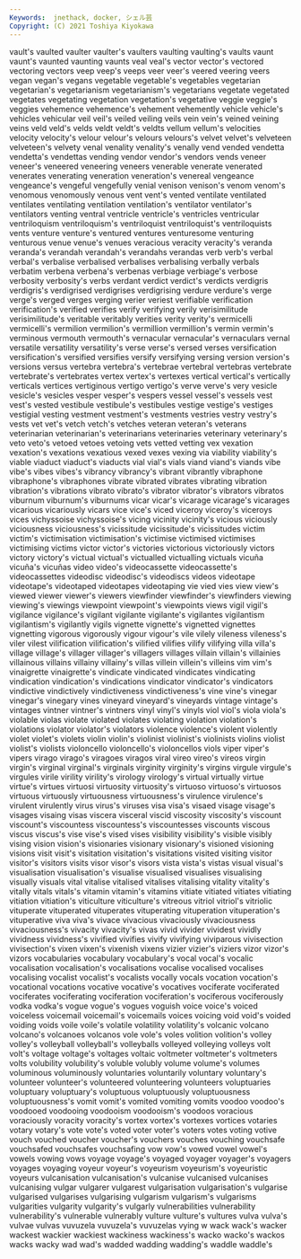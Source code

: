 ```yaml
---
Keywords:  jnethack, docker, シェル芸
Copyright: (C) 2021 Toshiya Kiyokawa
---
```

vault's vaulted vaulter vaulter's vaulters vaulting vaulting's vaults
vaunt vaunt's vaunted vaunting vaunts veal veal's vector vector's vectored
vectoring vectors veep veep's veeps veer veer's veered veering veers
vegan vegan's vegans vegetable vegetable's vegetables vegetarian vegetarian's vegetarianism vegetarianism's
vegetarians vegetate vegetated vegetates vegetating vegetation vegetation's vegetative veggie veggie's
veggies vehemence vehemence's vehement vehemently vehicle vehicle's vehicles vehicular veil
veil's veiled veiling veils vein vein's veined veining veins veld
veld's velds veldt veldt's veldts vellum vellum's velocities velocity velocity's
velour velour's velours velours's velvet velvet's velveteen velveteen's velvety venal
venality venality's venally vend vended vendetta vendetta's vendettas vending vendor
vendor's vendors vends veneer veneer's veneered veneering veneers venerable venerate
venerated venerates venerating veneration veneration's venereal vengeance vengeance's vengeful vengefully
venial venison venison's venom venom's venomous venomously venous vent vent's
vented ventilate ventilated ventilates ventilating ventilation ventilation's ventilator ventilator's ventilators
venting ventral ventricle ventricle's ventricles ventricular ventriloquism ventriloquism's ventriloquist ventriloquist's
ventriloquists vents venture venture's ventured ventures venturesome venturing venturous venue
venue's venues veracious veracity veracity's veranda veranda's verandah verandah's verandahs
verandas verb verb's verbal verbal's verbalise verbalised verbalises verbalising verbally
verbals verbatim verbena verbena's verbenas verbiage verbiage's verbose verbosity verbosity's
verbs verdant verdict verdict's verdicts verdigris verdigris's verdigrised verdigrises verdigrising
verdure verdure's verge verge's verged verges verging verier veriest verifiable
verification verification's verified verifies verify verifying verily verisimilitude verisimilitude's veritable
veritably verities verity verity's vermicelli vermicelli's vermilion vermilion's vermillion vermillion's
vermin vermin's verminous vermouth vermouth's vernacular vernacular's vernaculars vernal versatile
versatility versatility's verse verse's versed verses versification versification's versified versifies
versify versifying versing version version's versions versus vertebra vertebra's vertebrae
vertebral vertebras vertebrate vertebrate's vertebrates vertex vertex's vertexes vertical vertical's
vertically verticals vertices vertiginous vertigo vertigo's verve verve's very vesicle
vesicle's vesicles vesper vesper's vespers vessel vessel's vessels vest vest's
vested vestibule vestibule's vestibules vestige vestige's vestiges vestigial vesting vestment
vestment's vestments vestries vestry vestry's vests vet vet's vetch vetch's
vetches veteran veteran's veterans veterinarian veterinarian's veterinarians veterinaries veterinary veterinary's
veto veto's vetoed vetoes vetoing vets vetted vetting vex vexation
vexation's vexations vexatious vexed vexes vexing via viability viability's viable
viaduct viaduct's viaducts vial vial's vials viand viand's viands vibe
vibe's vibes vibes's vibrancy vibrancy's vibrant vibrantly vibraphone vibraphone's vibraphones
vibrate vibrated vibrates vibrating vibration vibration's vibrations vibrato vibrato's vibrator
vibrator's vibrators vibratos viburnum viburnum's viburnums vicar vicar's vicarage vicarage's
vicarages vicarious vicariously vicars vice vice's viced viceroy viceroy's viceroys
vices vichyssoise vichyssoise's vicing vicinity vicinity's vicious viciously viciousness viciousness's
vicissitude vicissitude's vicissitudes victim victim's victimisation victimisation's victimise victimised victimises
victimising victims victor victor's victories victorious victoriously victors victory victory's
victual victual's victualled victualling victuals vicuña vicuña's vicuñas video video's
videocassette videocassette's videocassettes videodisc videodisc's videodiscs videos videotape videotape's videotaped
videotapes videotaping vie vied vies view view's viewed viewer viewer's
viewers viewfinder viewfinder's viewfinders viewing viewing's viewings viewpoint viewpoint's viewpoints
views vigil vigil's vigilance vigilance's vigilant vigilante vigilante's vigilantes vigilantism
vigilantism's vigilantly vigils vignette vignette's vignetted vignettes vignetting vigorous vigorously
vigour vigour's vile vilely vileness vileness's viler vilest vilification vilification's
vilified vilifies vilify vilifying villa villa's village village's villager villager's
villagers villages villain villain's villainies villainous villains villainy villainy's villas
villein villein's villeins vim vim's vinaigrette vinaigrette's vindicate vindicated vindicates
vindicating vindication vindication's vindications vindicator vindicator's vindicators vindictive vindictively vindictiveness
vindictiveness's vine vine's vinegar vinegar's vinegary vines vineyard vineyard's vineyards
vintage vintage's vintages vintner vintner's vintners vinyl vinyl's vinyls viol
viol's viola viola's violable violas violate violated violates violating violation
violation's violations violator violator's violators violence violence's violent violently violet
violet's violets violin violin's violinist violinist's violinists violins violist violist's
violists violoncello violoncello's violoncellos viols viper viper's vipers virago virago's
viragoes viragos viral vireo vireo's vireos virgin virgin's virginal virginal's
virginals virginity virginity's virgins virgule virgule's virgules virile virility virility's
virology virology's virtual virtually virtue virtue's virtues virtuosi virtuosity virtuosity's
virtuoso virtuoso's virtuosos virtuous virtuously virtuousness virtuousness's virulence virulence's virulent
virulently virus virus's viruses visa visa's visaed visage visage's visages
visaing visas viscera visceral viscid viscosity viscosity's viscount viscount's viscountess
viscountess's viscountesses viscounts viscous viscus viscus's vise vise's vised vises
visibility visibility's visible visibly vising vision vision's visionaries visionary visionary's
visioned visioning visions visit visit's visitation visitation's visitations visited visiting
visitor visitor's visitors visits visor visor's visors vista vista's vistas
visual visual's visualisation visualisation's visualise visualised visualises visualising visually visuals
vital vitalise vitalised vitalises vitalising vitality vitality's vitally vitals vitals's
vitamin vitamin's vitamins vitiate vitiated vitiates vitiating vitiation vitiation's viticulture
viticulture's vitreous vitriol vitriol's vitriolic vituperate vituperated vituperates vituperating vituperation
vituperation's vituperative viva viva's vivace vivacious vivaciously vivaciousness vivaciousness's vivacity
vivacity's vivas vivid vivider vividest vividly vividness vividness's vivified vivifies
vivify vivifying viviparous vivisection vivisection's vixen vixen's vixenish vixens vizier
vizier's viziers vizor vizor's vizors vocabularies vocabulary vocabulary's vocal vocal's
vocalic vocalisation vocalisation's vocalisations vocalise vocalised vocalises vocalising vocalist vocalist's
vocalists vocally vocals vocation vocation's vocational vocations vocative vocative's vocatives
vociferate vociferated vociferates vociferating vociferation vociferation's vociferous vociferously vodka vodka's
vogue vogue's vogues voguish voice voice's voiced voiceless voicemail voicemail's
voicemails voices voicing void void's voided voiding voids voile voile's
volatile volatility volatility's volcanic volcano volcano's volcanoes volcanos vole vole's
voles volition volition's volley volley's volleyball volleyball's volleyballs volleyed volleying
volleys volt volt's voltage voltage's voltages voltaic voltmeter voltmeter's voltmeters
volts volubility volubility's voluble volubly volume volume's volumes voluminous voluminously
voluntaries voluntarily voluntary voluntary's volunteer volunteer's volunteered volunteering volunteers voluptuaries
voluptuary voluptuary's voluptuous voluptuously voluptuousness voluptuousness's vomit vomit's vomited vomiting
vomits voodoo voodoo's voodooed voodooing voodooism voodooism's voodoos voracious voraciously
voracity voracity's vortex vortex's vortexes vortices votaries votary votary's vote
vote's voted voter voter's voters votes voting votive vouch vouched
voucher voucher's vouchers vouches vouching vouchsafe vouchsafed vouchsafes vouchsafing vow
vow's vowed vowel vowel's vowels vowing vows voyage voyage's voyaged
voyager voyager's voyagers voyages voyaging voyeur voyeur's voyeurism voyeurism's voyeuristic
voyeurs vulcanisation vulcanisation's vulcanise vulcanised vulcanises vulcanising vulgar vulgarer vulgarest
vulgarisation vulgarisation's vulgarise vulgarised vulgarises vulgarising vulgarism vulgarism's vulgarisms vulgarities
vulgarity vulgarity's vulgarly vulnerabilities vulnerability vulnerability's vulnerable vulnerably vulture vulture's
vultures vulva vulva's vulvae vulvas vuvuzela vuvuzela's vuvuzelas vying w
wack wack's wacker wackest wackier wackiest wackiness wackiness's wacko wacko's
wackos wacks wacky wad wad's wadded wadding wadding's waddle waddle's
